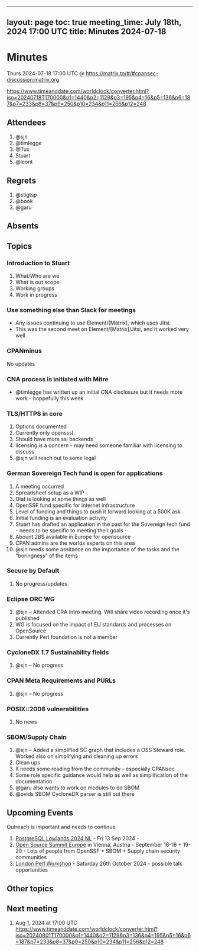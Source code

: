  ---
 layout: page
 toc: true
 meeting_time: July 18th, 2024 17:00 UTC
 title: Minutes 2024-07-18
 ---

# Minutes

Thurs 2024-07-18 17:00 UTC @ https://matrix.to/#/#cpansec-discussion:matrix.org

https://www.timeanddate.com/worldclock/converter.html?iso=20240718T170000&p1=1440&p2=1129&p3=195&p4=16&p5=136&p6=187&p7=233&p8=37&p9=250&p10=234&p11=256&p12=248


## Attendees
1. @sjn
1. @timlegge
1. @Tux
1. Stuart
1. @leont

## Regrets
1. @stigtsp
1. @book
1. @garu

## Absents


## Topics

### Introduction to Stuart

1. What/Who are we
1. What is out scope
1. Working groups
1. Work in progress

### Use something else than Slack for meetings
- Any issues continuing to use Element/[Matrix], which uses Jitsi.
- This was the second meet on Element/[Matrix]/Jitsi, and it worked very well

### CPANminus

No updates

### CNA process is initiated with Mitre

- @timlegge has written up an initial CNA disclosure but it needs more work - hoppefully this week

### TLS/HTTPS in core
1. Options documented
1. Currently only opensssl
1. Should have more ssl backends
1. licensing is a concern - may need someone familiar with licensing to discuss
1. @sjn will reach out to some legal

### German Sovereign Tech fund is open for applications
1. A meeting occurred
1. Spreadsheet setup as a WIP
1. Olaf is looking at some things as well
1. OpenSSF fund specific for internet infrastructure
1. Level of funding and things to push it forward looking at a 500K ask
1. Initial funding is an evaluation activity
1. Stuart has drafted an application in the past for the Sovereign tech fund - needs to be specific to meeting their goals -
1. Abount 2B$ available in Europe for opensource
1. CPAN admins are the worlds experts on this area
1. @sjn needs some assitance on the importance of the tasks and the "boringness" of the items

### Secure by Default
1. No progress/updates

### Eclipse ORC WG
1. @sjn – Attended CRA Intro meeting. Will share video recording once it's published
1. WG is focused on the impact of EU standards and processes on OpenSource
1. Currently Perl foundation is not a member

### CycloneDX 1.7 Sustainability fields
1. @sjn – No progress

### CPAN Meta Requirements and PURLs
1. @sjn – No progress

### POSIX::2008 vulnerabilities
1. No news

### SBOM/Supply Chain
1. @sjn – Added a simplified SC graph that includes a OSS Steward role. Worked also on simplifying and cleaning up errors
1. Clean ups
1. It needs some reading from the community - especially CPANsec
1. Some role specific guidance would help as well as simplification of the documentation
1. @garu also wants to work on modules to do SBOM
1. @ovids SBOM CycloneDX parser is still out there

## Upcoming Events

Outreach is important and needs to continue
1. [PostgreSQL Lowlands 2024 NL](https://kangaroot.net/events/pg-day-lowlands-2024-nl) - Fri 13 Sep 2024 - 
1. [Open Source Summit Europe](https://events.linuxfoundation.org/open-source-summit-europe/) in Vienna, Austria - September 16-18 + 19-20 - Lots of people from OpenSSF + SBOM + Supply chain security communities
1. [London Perl Workshop](https://act.yapc.eu/lpw2024/) - Saturday 26th October 2024 - possible talk opportunities

## Other topics

## Next meeting
1. Aug 1, 2024 at 17:00 UTC
https://www.timeanddate.com/worldclock/converter.html?iso=20240801T170000&p1=1440&p2=1129&p3=136&p4=195&p5=16&p6=187&p7=233&p8=37&p9=250&p10=234&p11=256&p12=248
